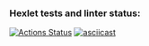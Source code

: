 ### Hexlet tests and linter status:
[![Actions Status](https://github.com/UilKarter/frontend-project-44/actions/workflows/hexlet-check.yml/badge.svg)](https://github.com/UilKarter/frontend-project-44/actions)
[![asciicast](https://asciinema.org/a/bwS8ch1ngEbldIBiLdWctUvL4.svg)](https://asciinema.org/a/bwS8ch1ngEbldIBiLdWctUvL4)